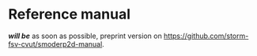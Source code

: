 # Reference manual

***will be*** as soon as possible, preprint version on <https://github.com/storm-fsv-cvut/smoderp2d-manual>.

